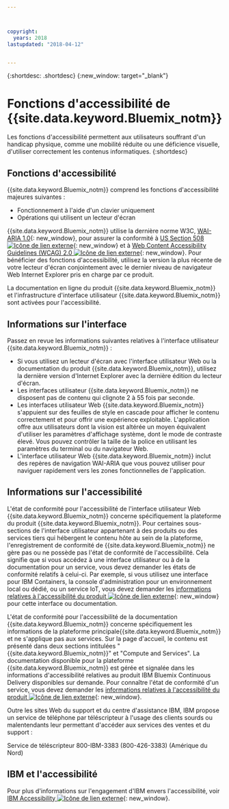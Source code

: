 ```yaml
---



copyright:
  years: 2018
lastupdated: "2018-04-12"


---
```


{:shortdesc: .shortdesc}
{:new_window: target="_blank"}

# Fonctions d'accessibilité de {{site.data.keyword.Bluemix_notm}}

Les fonctions d'accessibilité permettent aux utilisateurs souffrant d'un handicap physique, comme une mobilité réduite ou une déficience visuelle, d'utiliser correctement les contenus informatiques.
{:shortdesc}

## Fonctions d'accessibilité

{{site.data.keyword.Bluemix_notm}} comprend les fonctions d'accessibilité majeures suivantes :

* Fonctionnement à l'aide d'un clavier uniquement
* Opérations qui utilisent un lecteur d'écran

{{site.data.keyword.Bluemix_notm}} utilise la dernière norme W3C, [WAI-ARIA 1.0](http://www.w3.org/TR/wai-aria/){: new_window}, pour assurer la conformité à [US Section 508 ![Icône de lien externe](../../icons/launch-glyph.svg "Icône de lien externe")](https://www.access-board.gov/guidelines-and-standards/communications-and-it/about-the-section-508-standards/section-508-standards){: new_window} et à [Web Content Accessibility Guidelines (WCAG) 2.0 ![Icône de lien externe](../../icons/launch-glyph.svg "Icône de lien externe")](http://www.w3.org/TR/WCAG20/){: new_window}. Pour bénéficier des fonctions d'accessibilité, utilisez la version la plus récente de votre lecteur d'écran conjointement avec le dernier niveau de navigateur Web Internet Explorer pris en charge par ce produit.

La documentation en ligne du produit {{site.data.keyword.Bluemix_notm}} et l'infrastructure d'interface utilisateur {{site.data.keyword.Bluemix_notm}} sont activées pour l'accessibilité. 


## Informations sur l'interface
 
Passez en revue les informations suivantes relatives à l'interface utilisateur {{site.data.keyword.Bluemix_notm}} :

* Si vous utilisez un lecteur d'écran avec l'interface utilisateur Web ou la documentation du produit {{site.data.keyword.Bluemix_notm}}, utilisez la dernière version d'Internet Explorer avec la dernière édition du lecteur d'écran. 
* Les interfaces utilisateur {{site.data.keyword.Bluemix_notm}} ne disposent pas de contenu qui clignote 2 à 55 fois par seconde.
* Les interfaces utilisateur Web {{site.data.keyword.Bluemix_notm}} s'appuient sur des feuilles de style en cascade pour afficher le contenu correctement et pour offrir une expérience exploitable. L'application offre aux utilisateurs dont la vision est altérée un moyen équivalent d'utiliser les paramètres d'affichage système, dont le mode de contraste élevé. Vous pouvez contrôler la taille de la police en utilisant les paramètres du terminal ou du navigateur Web.
* L'interface utilisateur Web {{site.data.keyword.Bluemix_notm}} inclut des repères de navigation WAI-ARIA que vous pouvez utiliser pour naviguer rapidement vers les zones fonctionnelles de l'application.


## Informations sur l'accessibilité

L'état de conformité pour l'accessibilité de l'interface utilisateur Web {{site.data.keyword.Bluemix_notm}} concerne spécifiquement la plateforme du produit {{site.data.keyword.Bluemix_notm}}. Pour certaines sous-sections de l'interface utilisateur appartenant à des produits ou des services tiers qui hébergent le contenu hôte au sein de la plateforme, l'enregistrement de conformité de {{site.data.keyword.Bluemix_notm}} ne gère pas ou ne possède pas l'état de conformité de l'accessibilité. Cela signifie que si vous accédez à une interface utilisateur ou à de la documentation pour un service, vous devez demander les états de conformité relatifs à celui-ci. Par exemple, si vous utilisez une interface pour IBM Containers, la console d'administration pour un environnement local ou dédié,
ou un service IoT, vous devez demander les [informations
relatives à l'accessibilité du produit ![Icône de lien externe](../../icons/launch-glyph.svg "Icône de lien externe")](http://www-03.ibm.com/able/product_accessibility/index.html){: new_window} pour cette interface ou documentation.

L'état de conformité pour l'accessibilité de la documentation {{site.data.keyword.Bluemix_notm}} concerne spécifiquement les informations de la plateforme principale{{site.data.keyword.Bluemix_notm}} et ne s'applique pas aux services. Sur la page d'accueil, le contenu est présenté dans deux sections intitulées "{{site.data.keyword.Bluemix_notm}}" et "Compute and Services". La documentation disponible pour la plateforme {{site.data.keyword.Bluemix_notm}} est gérée et signalée dans les informations d'accessibilité relatives au produit IBM Bluemix Continuous Delivery disponibles sur demande. Pour
connaître l'état de conformité d'un service, vous devez demander les [informations
relatives à l'accessibilité du produit ![Icône de lien externe](../../icons/launch-glyph.svg "Icône de lien externe")](http://www-03.ibm.com/able/product_accessibility/index.html){: new_window}.

Outre les sites Web du support et du centre d'assistance IBM, IBM propose un service de téléphone par téléscripteur à l'usage des clients sourds ou malentendants leur permettant d'accéder aux services des ventes et du support :

Service de téléscripteur
800-IBM-3383 (800-426-3383)
(Amérique du Nord)

## IBM et l'accessibilité

Pour plus d'informations sur l'engagement d'IBM envers l'accessibilité, voir [IBM Accessibility ![Icône de lien externe](../../icons/launch-glyph.svg "Icône de lien externe")](www.ibm.com/able){: new_window}.
